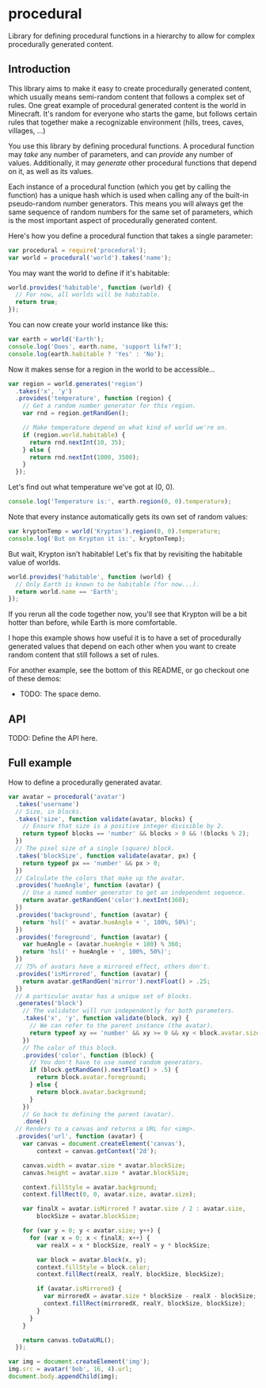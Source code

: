 procedural
==========

Library for defining procedural functions in a hierarchy to allow for complex
procedurally generated content.


Introduction
------------

This library aims to make it easy to create procedurally generated content,
which usually means semi-random content that follows a complex set of rules.
One great example of procedural generated content is the world in Minecraft.
It's random for everyone who starts the game, but follows certain rules that
together make a recognizable environment (hills, trees, caves, villages, ...)

You use this library by defining procedural functions. A procedural function
may *take* any number of parameters, and can *provide* any number of values.
Additionally, it may *generate* other procedural functions that depend on it,
as well as its values.

Each instance of a procedural function (which you get by calling the function)
has a unique hash which is used when calling any of the built-in pseudo-random
number generators. This means you will always get the same sequence of random
numbers for the same set of parameters, which is the most important aspect of
procedurally generated content.

Here's how you define a procedural function that takes a single parameter:

```javascript
var procedural = require('procedural');
var world = procedural('world').takes('name');
```

You may want the world to define if it's habitable:

```javascript
world.provides('habitable', function (world) {
  // For now, all worlds will be habitable.
  return true;
});
```

You can now create your world instance like this:

```javascript
var earth = world('Earth');
console.log('Does', earth.name, 'support life?');
console.log(earth.habitable ? 'Yes' : 'No');
```

Now it makes sense for a region in the world to be accessible...

```javascript
var region = world.generates('region')
  .takes('x', 'y')
  .provides('temperature', function (region) {
    // Get a random number generator for this region.
    var rnd = region.getRandGen();

    // Make temperature depend on what kind of world we're on.
    if (region.world.habitable) {
      return rnd.nextInt(10, 35);
    } else {
      return rnd.nextInt(1000, 3500);
    }
  });
```

Let's find out what temperature we've got at (0, 0).

```javascript
console.log('Temperature is:', earth.region(0, 0).temperature);
```

Note that every instance automatically gets its own set of random values:

```javascript
var kryptonTemp = world('Krypton').region(0, 0).temperature;
console.log('But on Krypton it is:', kryptonTemp);
```

But wait, Krypton isn't habitable! Let's fix that by revisiting the habitable
value of worlds.

```javascript
world.provides('habitable', function (world) {
  // Only Earth is known to be habitable (for now...).
  return world.name == 'Earth';
});
```

If you rerun all the code together now, you'll see that Krypton will be a bit
hotter than before, while Earth is more comfortable.

I hope this example shows how useful it is to have a set of procedurally
generated values that depend on each other when you want to create random
content that still follows a set of rules.

For another example, see the bottom of this README, or go checkout one of
these demos:

* TODO: The space demo.


API
---

TODO: Define the API here.


Full example
------------

How to define a procedurally generated avatar.

```javascript
var avatar = procedural('avatar')
  .takes('username')
  // Size, in blocks.
  .takes('size', function validate(avatar, blocks) {
    // Ensure that size is a positive integer divisible by 2.
    return typeof blocks == 'number' && blocks > 0 && !(blocks % 2);
  })
  // The pixel size of a single (square) block.
  .takes('blockSize', function validate(avatar, px) {
    return typeof px == 'number' && px > 0;
  })
  // Calculate the colors that make up the avatar.
  .provides('hueAngle', function (avatar) {
    // Use a named number generator to get an independent sequence.
    return avatar.getRandGen('color').nextInt(360);
  })
  .provides('background', function (avatar) {
    return 'hsl(' + avatar.hueAngle + ', 100%, 50%)';
  })
  .provides('foreground', function (avatar) {
    var hueAngle = (avatar.hueAngle + 180) % 360;
    return 'hsl(' + hueAngle + ', 100%, 50%)';
  })
  // 75% of avatars have a mirrored effect, others don't.
  .provides('isMirrored', function (avatar) {
    return avatar.getRandGen('mirror').nextFloat() > .25;
  })
  // A particular avatar has a unique set of blocks.
  .generates('block')
    // The validator will run independently for both parameters.
    .takes('x', 'y', function validate(block, xy) {
      // We can refer to the parent instance (the avatar).
      return typeof xy == 'number' && xy >= 0 && xy < block.avatar.size;
    })
    // The color of this block.
    .provides('color', function (block) {
      // You don't have to use named random generators.
      if (block.getRandGen().nextFloat() > .5) {
        return block.avatar.foreground;
      } else {
        return block.avatar.background;
      }
    })
    // Go back to defining the parent (avatar).
    .done()
  // Renders to a canvas and returns a URL for <img>.
  .provides('url', function (avatar) {
    var canvas = document.createElement('canvas'),
        context = canvas.getContext('2d');

    canvas.width = avatar.size * avatar.blockSize;
    canvas.height = avatar.size * avatar.blockSize;

    context.fillStyle = avatar.background;
    context.fillRect(0, 0, avatar.size, avatar.size);

    var finalX = avatar.isMirrored ? avatar.size / 2 : avatar.size,
        blockSize = avatar.blockSize;

    for (var y = 0; y < avatar.size; y++) {
      for (var x = 0; x < finalX; x++) {
        var realX = x * blockSize, realY = y * blockSize;

        var block = avatar.block(x, y);
        context.fillStyle = block.color;
        context.fillRect(realX, realY, blockSize, blockSize);

        if (avatar.isMirrored) {
          var mirroredX = avatar.size * blockSize - realX - blockSize;
          context.fillRect(mirroredX, realY, blockSize, blockSize);
        }
      }
    }

    return canvas.toDataURL();
  });

var img = document.createElement('img');
img.src = avatar('bob', 16, 4).url;
document.body.appendChild(img);
```
